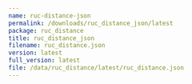 ```yaml
---
name: ruc-distance-json
permalink: /downloads/ruc_distance_json/latest
package: ruc_distance
title: ruc_distance_json
filename: ruc_distance.json
version: latest
full_version: latest
file: /data/ruc_distance/latest/ruc_distance.json
---
```

